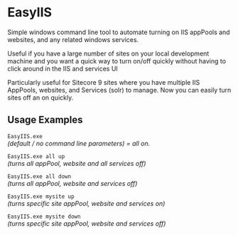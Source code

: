 # EasyIIS
Simple windows command line tool to automate turning on IIS appPools and websites, and any related windows services.

Useful if you have a large number of sites on your local development machine and you want a quick way to turn on/off quickly without having to click around in the IIS and services UI

Particularly useful for Sitecore 9 sites where you have multiple IIS AppPools, websites, and Services (solr) to manage. Now you can easily turn sites off an on quickly.

## Usage Examples

`EasyIIS.exe`  
_(default / no command line parameters) = all on._

`EasyIIS.exe all up`  
_(turns all appPool, website and all services off)_

`EasyIIS.exe all down`  
_(turns all appPool, website and services off)_

`EasyIIS.exe mysite up`  
_(turns specific site appPool, website and services on)_

`EasyIIS.exe mysite down`  
_(turns specific site appPool, website and services off)_

